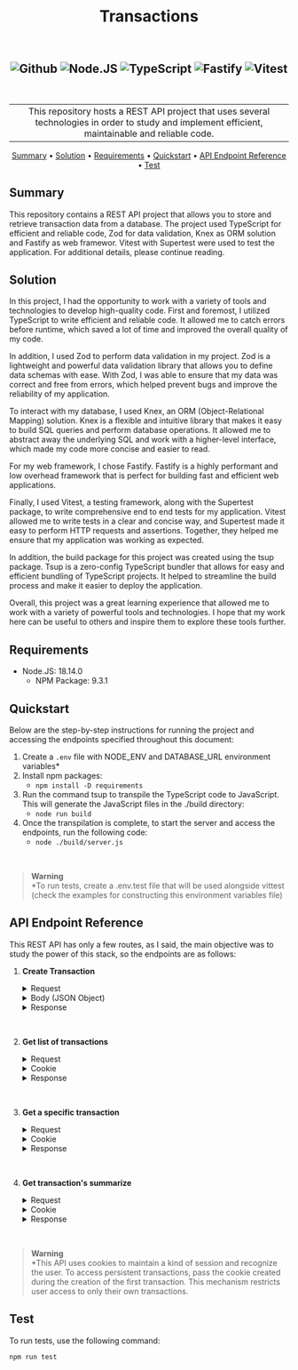 <!-- markdownlint-configure-file {
  "MD013": {
    "code_blocks": false,
    "tables": false
  },
  "MD033": false,
  "MD041": false
} -->

<div align="center">

# **Transactions**
<br />

![Github][github.badge] ![Node.JS][nodejs.badge] ![TypeScript][typeScript.badge] ![Fastify][Fastify.badge] ![Vitest][Vitest.badge]
----
<br />

<table>
<tr>
<td align="center">
This repository hosts a REST API project that uses several technologies in order to study and implement efficient, maintainable and reliable code.
</td>
</tr>
</table>

[Summary](#summary) •
[Solution](#solution) •
[Requirements](#requirements) •
[Quickstart](#quickstart) •
[API Endpoint Reference](#api-endpoint-reference) •
[Test](#test) 

</div>

## **Summary**

This repository contains a REST API project that allows you to store and retrieve transaction data from a database. The project used TypeScript for efficient and reliable code, Zod for data validation, Knex as ORM solution and Fastify as web framewor. Vitest with Supertest were used to test the application. For additional details, please continue reading.

## **Solution**

In this project, I had the opportunity to work with a variety of tools and technologies to develop high-quality code.
First and foremost, I utilized TypeScript to write efficient and reliable code. It allowed me to catch errors before runtime, which saved a lot of time and improved the overall quality of my code.

In addition, I used Zod to perform data validation in my project. Zod is a lightweight and powerful data validation library that allows you to define data schemas with ease. With Zod, I was able to ensure that my data was correct and free from errors, which helped prevent bugs and improve the reliability of my application.

To interact with my database, I used Knex, an ORM (Object-Relational Mapping) solution. Knex is a flexible and intuitive library that makes it easy to build SQL queries and perform database operations. It allowed me to abstract away the underlying SQL and work with a higher-level interface, which made my code more concise and easier to read.

For my web framework, I chose Fastify. Fastify is a highly performant and low overhead framework that is perfect for building fast and efficient web applications.

Finally, I used Vitest, a testing framework, along with the Supertest package, to write comprehensive end to end tests for my application. Vitest allowed me to write tests in a clear and concise way, and Supertest made it easy to perform HTTP requests and assertions. Together, they helped me ensure that my application was working as expected.

In addition, the build package for this project was created using the tsup package. Tsup is a zero-config TypeScript bundler that allows for easy and efficient bundling of TypeScript projects. It helped to streamline the build process and make it easier to deploy the application.

Overall, this project was a great learning experience that allowed me to work with a variety of powerful tools and technologies. I hope that my work here can be useful to others and inspire them to explore these tools further. 

## **Requirements**

- Node.JS: 18.14.0
    - NPM Package: 9.3.1

## **Quickstart**

Below are the step-by-step instructions for running the project and accessing the endpoints specified throughout this document:

1. Create a `.env` file with NODE_ENV and DATABASE_URL environment variables*
2. Install npm packages:<br />
    + `npm install -D requirements`
3. Run the command tsup to transpile the TypeScript code to JavaScript. This will generate the JavaScript files in the ./build directory:<br />
    + `node run build`
4. Once the transpilation is complete, to start the server and access the endpoints, run the following code:<br />
    + `node ./build/server.js`

<br />

> **Warning** <br />
> *To run tests, create a .env.test file that will be used alongside vittest (check the examples for constructing this environment variables file)

## **API Endpoint Reference**

This REST API has only a few routes, as I said, the main objective was to study the power of this stack, so the endpoints are as follows:

1. **Create Transaction**

   <details>
   <summary>Request</summary>

   >
   > ``` POST /transactions ```
   >

   </details>

   <details>
   <summary>Body (JSON Object)</summary>

   > | Property | Value |
   > | :---: | ------ |
   > | title | Transaction description |
   > | amount | Amount of transaction |
   > | type | Transaction type (credit / debit) |

   Body example:
    ```javascript 
    {"title": "Example transaction", "amount": 100, "type": "credit" }  
    ```

   </details>

   <details>
   <summary>Response</summary>

   > | Code | Body | Cookie |
   > | :---: | :------:  | :------: |
   > | 201 | None | SessionId cookie|

   </details>
<br />

2. **Get list of transactions**

   <details>
   <summary>Request</summary>

   >
   > ``` GET /transactions ```
   >

   </details>

   <details>
   <summary>Cookie</summary>

    ```text
    sessionId=<sessionCode>; Path=<accepted path>; Expires=<expiration date>;
    ```

   </details>

   <details>
   <summary>Response</summary>

   > | Code | Body | Cookie |
   > | :---: | :------:  | :------: |
   > | 200 | A JSON object with a 'transactions' property that contains a list of transaction objects | SessionId cookie|

   </details>
<br />

3. **Get a specific transaction**

   <details>
   <summary>Request</summary>

   >
   > ``` GET /transactions/:id ```
   >

   Route Parameter (:id): The ID of a valid transaction (e.g., eac8e6b4-7ffa-4974-a987-a713e02bde88)

   </details>

   <details>
   <summary>Cookie</summary>

    ```text
    sessionId=<sessionCode>; Path=<accepted path>; Expires=<expiration date>;
    ```

   </details>

   <details>
   <summary>Response</summary>

   > | Code | Body | Cookie |
   > | :---: | :------:  | :------: |
   > | 200 | A JSON object with a 'transaction' property that contains only specific transaction object | SessionId cookie|

   </details>
<br />

4. **Get transaction's summarize**

   <details>
   <summary>Request</summary>

   >
   > ``` GET /transactions/summary ```
   >

   </details>

   <details>
   <summary>Cookie</summary>

    ```text
    sessionId=<sessionCode>; Path=<accepted path>; Expires=<expiration date>;
    ```

   </details>

   <details>
   <summary>Response</summary>

   > | Code | Body | Cookie |
   > | :--: | :------:  | :------: |
   > | 200  | JSON object with 'summary' property indicating total transactions created, accounting for debit/credit | SessionId cookie|

   </details>
<br />

> **Warning** <br />
*This API uses cookies to maintain a kind of session and recognize the user. To access persistent transactions, pass the cookie created during the creation of the first transaction. This mechanism restricts user access to only their own transactions.

## **Test**

To run tests, use the following command:

`npm run test`

[github.badge]: https://img.shields.io/badge/GitHub-181717.svg?style=for-the-badge&logo=GitHub&logoColor=white
[nodejs.badge]: https://img.shields.io/badge/Node.js-339933.svg?style=for-the-badge&logo=nodedotjs&logoColor=white
[typeScript.badge]: https://img.shields.io/badge/TypeScript-3178C6.svg?style=for-the-badge&logo=TypeScript&logoColor=white
[Fastify.badge]: https://img.shields.io/badge/fastify-202020?style=for-the-badge&logo=fastify&logoColor=white
[Vitest.badge]: https://img.shields.io/badge/Vitest-6E9F18.svg?style=for-the-badge&logo=Vitest&logoColor=white